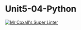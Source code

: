 # Unit5-04-Python
[![Mr Coxall's Super Linter](https://github.com/ICS3UC-Programming-ChanellaK/Unit5-04-Python/workflows/Mr%20Coxall's%20Super%20Linter/badge.svg)](https://github.com/ICS3UC-Programming-ChanellaK/Unit5-04-Python/actions/)
